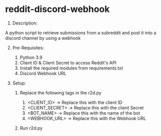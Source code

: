 # reddit-discord-webhook

1. Description:

A python script to retrieve submissions from a subreddit and post it into a discord channel by using a webhook

2. Pre-Requisites:

	1. Python 3.9
	2. Client ID & Client Secret to access Reddit's API
	3. Install the required modules from requirements.txt
	4. Discord Webhook URL

3. Setup:

	1. Replace the following tags in the r2d.py
		1. <CLIENT_ID> -> Replace this with the client ID
		2. <CLIENT_SECRET> -> Replace this with the client Secret
		3. <BOT_NAME> -> Replace this with the name of the bot
		4. <WEBHOOK_URL> -> Replace this with the Webhook URL
	
	2. Run r2d.py


